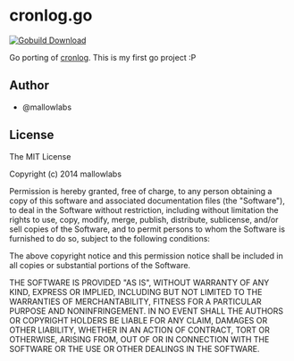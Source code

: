 cronlog.go
=======================================

[![Gobuild Download](http://gobuild.io/badge/github.com/mallowlabs/cronlog/download.png)](http://gobuild.io/github.com/mallowlabs/cronlog)

Go porting of [cronlog](https://github.com/kazuho/kaztools/blob/master/cronlog).
This is my first go project :P

Author
---------------
* @mallowlabs

License
---------------
The MIT License

Copyright (c) 2014 mallowlabs

Permission is hereby granted, free of charge, to any person obtaining a copy
of this software and associated documentation files (the "Software"), to deal
in the Software without restriction, including without limitation the rights
to use, copy, modify, merge, publish, distribute, sublicense, and/or sell
copies of the Software, and to permit persons to whom the Software is
furnished to do so, subject to the following conditions:

The above copyright notice and this permission notice shall be included in
all copies or substantial portions of the Software.

THE SOFTWARE IS PROVIDED "AS IS", WITHOUT WARRANTY OF ANY KIND, EXPRESS OR
IMPLIED, INCLUDING BUT NOT LIMITED TO THE WARRANTIES OF MERCHANTABILITY,
FITNESS FOR A PARTICULAR PURPOSE AND NONINFRINGEMENT. IN NO EVENT SHALL THE
AUTHORS OR COPYRIGHT HOLDERS BE LIABLE FOR ANY CLAIM, DAMAGES OR OTHER
LIABILITY, WHETHER IN AN ACTION OF CONTRACT, TORT OR OTHERWISE, ARISING FROM,
OUT OF OR IN CONNECTION WITH THE SOFTWARE OR THE USE OR OTHER DEALINGS IN
THE SOFTWARE.

